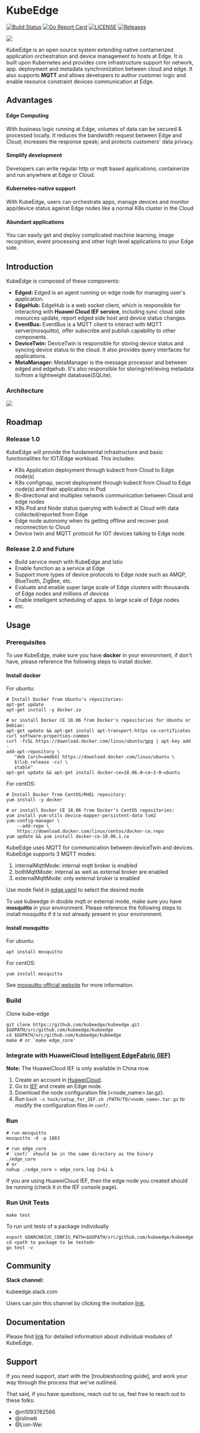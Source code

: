 # KubeEdge
[![Build Status](https://travis-ci.org/kubeedge/kubeedge.svg?branch=master)](https://travis-ci.org/kubeedge/kubeedge)
[![Go Report Card](https://goreportcard.com/badge/github.com/kubeedge/kubeedge)](https://goreportcard.com/report/github.com/kubeedge/kubeedge)
[![LICENSE](https://img.shields.io/github/license/kubeedge/kubeedge.svg?style=flat-square)](https://github.com/kubeedge/kubeedge/blob/master/LICENSE)
[![Releases](https://img.shields.io/github/release/kubeedge/kubeedge/all.svg?style=flat-square)](https://github.com/kubeedge/kubeedge/releases)

<img src="./docs/images/KubeEdge_logo.png">

KubeEdge is an open source system extending native containerized application orchestration and device management to hosts at Edge. It is built upon Kubernetes and provides core infrastructure support for network, app. deployment and metadata synchronization between cloud and edge. It also supports **MQTT** and allows developers to author customer logic and enable resource constraint devices communication at Edge.

## Advantages

#### Edge Computing

With business logic running at Edge, volumes of data can be secured & processed locally. It reduces the bandwidth request between Edge and Cloud; increases the response speak; and protects customers' data privacy. 

#### Simplify development

Developers can write regular http or mqtt based applications; containerize and run anywhere at Edge or Cloud.

#### Kubernetes-native support

With KubeEdge, users can orchestrate apps, manage devices and monitor app/device status against Edge nodes like a normal K8s cluster in the Cloud

#### Abundant applications

You can easily get and deploy complicated machine learning, image recognition, event processing and other high level applications to your Edge side.

## Introduction

KubeEdge is composed of these components:

- **Edged:** Edged is an agent running on edge node for managing user's application.
- **EdgeHub:** EdgeHub is a web socket client, which is responsible for interacting with **Huawei Cloud IEF service**, including sync cloud side resources update, report edged side host and device status changes.
- **EventBus:** EventBus is a MQTT client to interact with MQTT server(mosquitto), offer subscribe and publish capability to other components.
- **DeviceTwin:** DeviceTwin is responsible for storing device status and syncing device status to the cloud. It also provides query interfaces for applications.
- **MetaManager:** MetaManager is the message processor and between edged and edgehub. It's also responsible for storing/retrieving metadata to/from a lightweight database(SQLite). 

### Architecture

<img src="./docs/images/kubeedge_arch.png">

## Roadmap

### Release 1.0
KubeEdge will provide the fundamental infrastructure and basic functionalities for IOT/Edge workload. This includes: 
- K8s Application deployment through kubectl from Cloud to Edge node(s)
- K8s configmap, secret deployment through kubectl from Cloud to Edge node(s) and their applications in Pod
- Bi-directional and multiplex network communication between Cloud and edge nodes
- K8s Pod and Node status querying with kubectl at Cloud with data collected/reported from Edge
- Edge node autonomy when its getting offline and recover post reconnection to Cloud
- Device twin and MQTT protocol for IOT devices talking to Edge node

### Release 2.0 and Future
- Build service mesh with KubeEdge and Istio 
- Enable function as a service at Edge
- Support more types of device protocols to Edge node such as AMQP, BlueTooth, ZigBee, etc.
- Evaluate and enable super large scale of Edge clusters with thousands of Edge nodes and millions of devices
- Enable intelligent scheduling of apps. to large scale of Edge nodes
- etc.

## Usage

### Prerequisites

To use KubeEdge, make sure you have **docker** in your environment, if don't have, please reference the following steps to install docker.

#### Install docker

For ubuntu:

```shell
# Install Docker from Ubuntu's repositories:
apt-get update
apt-get install -y docker.io

# or install Docker CE 18.06 from Docker's repositories for Ubuntu or Debian:
apt-get update && apt-get install apt-transport-https ca-certificates curl software-properties-common
curl -fsSL https://download.docker.com/linux/ubuntu/gpg | apt-key add -
add-apt-repository \
   "deb [arch=amd64] https://download.docker.com/linux/ubuntu \
   $(lsb_release -cs) \
   stable"
apt-get update && apt-get install docker-ce=18.06.0~ce~3-0~ubuntu
```

For centOS:

```shell
# Install Docker from CentOS/RHEL repository:
yum install -y docker

# or install Docker CE 18.06 from Docker's CentOS repositories:
yum install yum-utils device-mapper-persistent-data lvm2
yum-config-manager \
    --add-repo \
    https://download.docker.com/linux/centos/docker-ce.repo
yum update && yum install docker-ce-18.06.1.ce
```
KubeEdge uses MQTT for communication between deviceTwin and devices. KubeEdge supports 3 MQTT modes:
1) internalMqttMode: internal mqtt broker is enabled
2) bothMqttMode: internal as well as external broker are enabled
3) externalMqttMode: only external broker is enabled

Use mode field in [edge.yaml](https://github.com/kubeedge/kubeedge/blob/master/conf/edge.yaml) to select the desired mode

To use kubeedge in double mqtt or external mode, make sure you have **mosquitto** in your environment. Please reference the following steps to install mosquitto if it is not already present in your environment.
#### Install mosquitto

For ubuntu:

```shell
apt install mosquitto
```

For centOS:

```shell
yum install mosquitto
```

See [mosquitto official website](https://mosquitto.org/download/) for more information.

### Build

Clone kube-edge

```shell
git clone https://github.com/kubeedge/kubeedge.git $GOPATH/src/github.com/kubeedge/kubeedge
cd $GOPATH/src/github.com/kubeedge/kubeedge
make # or `make edge_core`
```

### Integrate with HuaweiCloud [Intelligent EdgeFabric (IEF)](https://www.huaweicloud.com/product/ief.html)
**Note:** The HuaweiCloud IEF is only available in China now.

1. Create an account in [HuaweiCloud](https://www.huaweicloud.com).
2. Go to [IEF](https://www.huaweicloud.com/product/ief.html) and create an Edge node.
3. Download the node configuration file (<node_name>.tar.gz).
4. Run `bash -x hack/setup_for_IEF.sh /PATH/TO/<node_name>.tar.gz` to modify the configuration files in `conf/`.



### Run

```shell
# run mosquitto
mosquitto -d -p 1883

# run edge_core
# `conf/` should be in the same directory as the binary
./edge_core
# or
nohup ./edge_core > edge_core.log 2>&1 &
```

If you are using HuaweiCloud IEF, then the edge node you created should be running (check it in the IEF console page).


### Run Unit Tests

 ```shell
 make test
 ```
 To run unit tests of a package individually 
 ```shell
 export GOARCHAIUS_CONFIG_PATH=$GOPATH/src/github.com/kubeedge/kubeedge
 cd <path to package to be tested>
 go test -v
 
 ```
## Community

**Slack channel:** 

kubeedge.slack.com

Users can join this channel by clicking the invitation [link](https://join.slack.com/t/kubeedge/shared_invite/enQtNDg1MjAwMDI0MTgyLTQ1NzliNzYwNWU5MWYxOTdmNDZjZjI2YWE2NDRlYjdiZGYxZGUwYzkzZWI2NGZjZWRkZDVlZDQwZWI0MzM1Yzc).

## Documentation

Please find [link](https://github.com/kubeedge/kubeedge/tree/master/docs/modules) for detailed information about individual modules of KubeEdge.

## Support

If you need support, start with the [troubleshooting guide], and work your way through the process that we've outlined.

That said, if you have questions, reach out to us, feel free to reach out to these folks:

- @m1093782566 
- @islinwb 
- @Lion-Wei 

